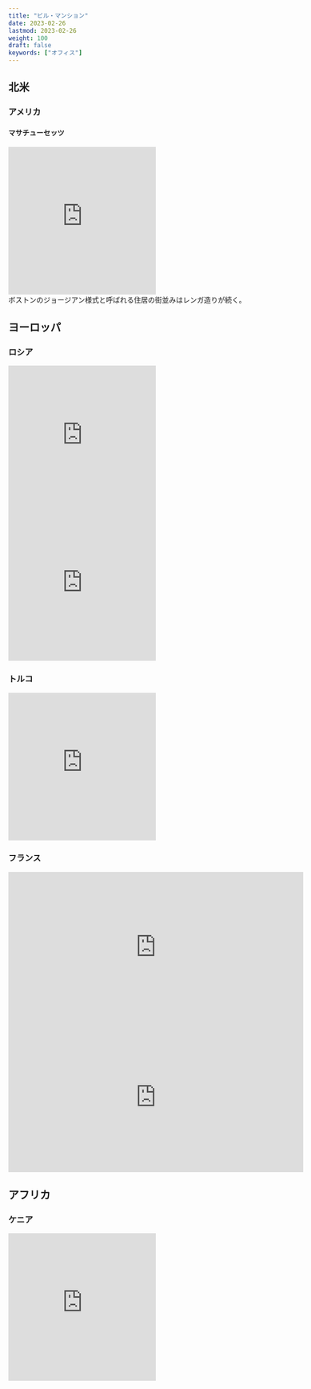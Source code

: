 ```yaml
---
title: "ビル・マンション"
date: 2023-02-26
lastmod: 2023-02-26
weight: 100
draft: false
keywords: ["オフィス"]
---
```


## 北米
### アメリカ
#### マサチューセッツ

<div class="googlemap-if">
<iframe src="https://www.google.com/maps/embed?pb=!4v1677816625839!6m8!1m7!1stMO-QIXaouQQJyFfK81Spg!2m2!1d42.3421862644358!2d-71.0694241182796!3f131.80388701730215!4f2.472892395306033!5f0.7820865974627469" width="295" height="295" style="border:0;" allowfullscreen="" loading="lazy" referrerpolicy="no-referrer-when-downgrade"></iframe>
<div class="description">
ボストンのジョージアン様式と呼ばれる住居の街並みはレンガ造りが続く。
</div>
</div>

## ヨーロッパ

### ロシア

<div class="googlemap-if">
<iframe src="https://www.google.com/maps/embed?pb=!4v1677670280249!6m8!1m7!1sMwtrtSbX_8Us2AN4WNmk8A!2m2!1d59.92964183435643!2d30.34425651564632!3f7.602037098117716!4f-2.032079458536714!5f0.7820865974627469" width="295" height="295" style="border:0;" allowfullscreen="" loading="lazy" referrerpolicy="no-referrer-when-downgrade"></iframe>
<iframe src="https://www.google.com/maps/embed?pb=!4v1677670411770!6m8!1m7!1sUcgSaEo5C2cgG55a5Mhmww!2m2!1d59.92845234678766!2d30.35186749373262!3f105.16151560570567!4f12.17512297748138!5f0.4000000000000002" width="295" height="295" style="border:0;" allowfullscreen="" loading="lazy" referrerpolicy="no-referrer-when-downgrade"></iframe>
</div>

### トルコ

<div class="googlemap-if">
    <iframe src="https://www.google.com/maps/embed?pb=!4v1677396998186!6m8!1m7!1sDJpFqbYP9iwgwEMx6dZcvw!2m2!1d40.79801202255829!2d29.44035053671991!3f79.50489744648877!4f23.14322121889144!5f0.4433990510997984" width="295" height="295" style="border:0;" allowfullscreen="" loading="lazy" referrerpolicy="no-referrer-when-downgrade"></iframe>
</div>

### フランス

<div class="googlemap-if">
<iframe src="https://www.google.com/maps/embed?pb=!4v1677662599936!6m8!1m7!1skbNTf5DJVMjnBGGmmgrIug!2m2!1d45.75838394172369!2d4.828646598221416!3f162.84753781940256!4f17.009606102102083!5f0.7820865974627469" width="590" height="300" style="border:0;" allowfullscreen="" loading="lazy" referrerpolicy="no-referrer-when-downgrade"></iframe>
<iframe src="https://www.google.com/maps/embed?pb=!4v1677662661379!6m8!1m7!1skbNTf5DJVMjnBGGmmgrIug!2m2!1d45.75838394172369!2d4.828646598221416!3f289.93328062562944!4f8.202999063497913!5f1.392283547711069" width="590" height="300" style="border:0;" allowfullscreen="" loading="lazy" referrerpolicy="no-referrer-when-downgrade"></iframe>
</div>

## アフリカ
### ケニア

<div class="googlemap-if">
<iframe src="https://www.google.com/maps/embed?pb=!4v1677664681786!6m8!1m7!1svV--WdobvOR1_UVqklA5Eg!2m2!1d-0.3038209728279153!2d36.06810613089935!3f288.2096741759851!4f10.670828694238466!5f2.733264558829083" width="295" height="295" style="border:0;" allowfullscreen="" loading="lazy" referrerpolicy="no-referrer-when-downgrade"></iframe>
</div>